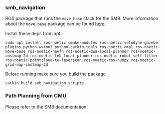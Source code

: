 ### smb_navigation  
ROS package that runs the `move_base` stack for the SMB. More information about the `move_base` package can be found [here](https://wiki.ros.org/move_base).

Install these deps from apt:  

`sudo apt install ros-noetic-cmake-modules ros-noetic-velodyne-gazebo-plugins python-wstool python-catkin-tools ros-noetic-ompl ros-noetic-move-base ros-noetic-navfn ros-noetic-dwa-local-planner ros-noetic-costmap-2d ros-noetic-teb-local-planner ros-noetic-robot-self-filter ros-noetic-pointcloud-to-laserscan ros-noetic-ros-numpy ros-noetic-grid-map-costmap-2d`



Before running make sure you build the package

`catkin build smb_navigation_scripts`

### Path Planning from CMU
Please refer to the SMB documentation.
